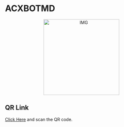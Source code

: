 #      ACXBOTMD
<p align = center> 
<img src="https://drive.google.com/file/d/1AmhL-nbofOTfHGfxyCtwO3pJmnttttvA/view?usp=drivesdk" alt="IMG" width="250" height="250"/>
</p>

## QR Link
   
   <a href="https://replit.com/@AlphaCyber-X/ACX-BOT-MD">Click Here</a>
   and scan the QR code.
